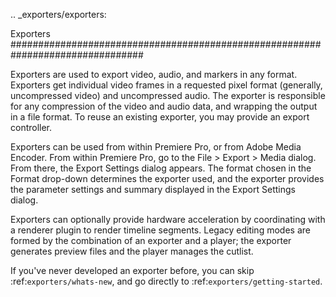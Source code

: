 .. _exporters/exporters:

Exporters
################################################################################

Exporters are used to export video, audio, and markers in any format. Exporters get individual video frames in a requested pixel format (generally, uncompressed video) and uncompressed audio. The exporter is responsible for any compression of the video and audio data, and wrapping the output in a file format. To reuse an existing exporter, you may provide an export controller.

Exporters can be used from within Premiere Pro, or from Adobe Media Encoder. From within Premiere Pro, go to the File > Export > Media dialog. From there, the Export Settings dialog appears. The format chosen in the Format drop-down determines the exporter used, and the exporter provides the parameter settings and summary displayed in the Export Settings dialog.

Exporters can optionally provide hardware acceleration by coordinating with a renderer plugin to render timeline segments. Legacy editing modes are formed by the combination of an exporter and a player; the exporter generates preview files and the player manages the cutlist.

If you've never developed an exporter before, you can skip :ref:`exporters/whats-new`, and go directly to :ref:`exporters/getting-started`.
